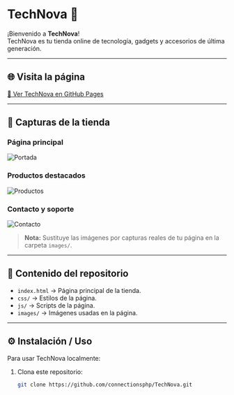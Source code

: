 # TechNova 🚀

¡Bienvenido a **TechNova**!  
TechNova es tu tienda online de tecnología, gadgets y accesorios de última generación.

---

## 🌐 Visita la página

[🔗 Ver TechNova en GitHub Pages](https://connectionsphp.github.io/TechNova/)

---

## 📸 Capturas de la tienda

### Página principal
![Portada](images/portada.png)

### Productos destacados
![Productos](images/productos.png)

### Contacto y soporte
![Contacto](images/contacto.png)

> **Nota:** Sustituye las imágenes por capturas reales de tu página en la carpeta `images/`.

---

## 📂 Contenido del repositorio

- `index.html` → Página principal de la tienda.  
- `css/` → Estilos de la página.  
- `js/` → Scripts de la página.  
- `images/` → Imágenes usadas en la página.

---

## ⚙️ Instalación / Uso

Para usar TechNova localmente:

1. Clona este repositorio:
   ```bash
   git clone https://github.com/connectionsphp/TechNova.git
